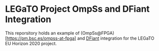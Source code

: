 # LEGaTO Project OmpSs and DFiant Integration
This reporsitory holds an example of (OmpSs@FPGA)[https://pm.bsc.es/ompss-at-fpga] and [DFiant](https://dfianthdl.github.io/) integration for the LEGaTO EU Horizon 2020 project.
